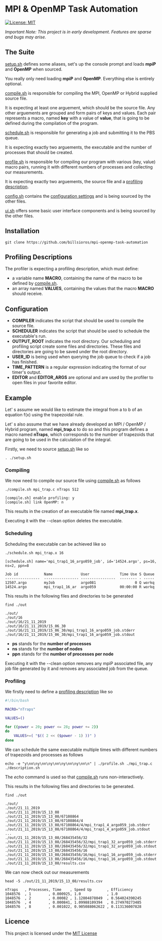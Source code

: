 
# MPI & OpenMP Task Automation

[![License: MIT](https://img.shields.io/badge/License-MIT-yellow.svg)](https://opensource.org/licenses/MIT)

_Important Note: This project is in early development. Features are sparse and bugs may arise._

## **The Suite**

[setup.sh](setup.sh) defines some aliases, set's up the console prompt and loads **mpiP** and **OpenMP** when sourced.

You really only need loading **mpiP** and **OpenMP**. Everything else is entirely optional.

[compile.sh](compile.sh) is responsible for compiling the MPI, OpenMP or Hybrid supplied source file.

It is expecting at least one arguement, which should be the source file. Any other arguements are grouped and form pairs of keys and values. Each pair represents a macro, named **key** with a value of **value**, that is going to be defined during the compilation of the program.

[schedule.sh](schedule.sh) is responsible for generating a job and submitting it to the PBS queue.

It is expecting exactly two arguements, the executable and the number of processes that should be created.

[profile.sh](profile.sh) is responsible for compiling our program with various (key, value) macro pairs, running it with different numbers of processes and collecting our measurements.

It is expecting exactly two arguements, the source file and a [profiling description](#profiling-descriptions).

[config.sh](config.sh) contains the [configuration settings](#configuration) and is being sourced by the other files.

[ui.sh](ui.sh) offers some basic user interface components and is being sourced by the other files.

## **Installation**

    git clone https://github.com/billsioros/mpi-openmp-task-automation

## **Profiling Descriptions**

The profiler is expecting a profiling description, which must define:

* a variable name **MACRO**, containing the name of the macro to be defined by [compile.sh](./compile.sh).
* an array named **VALUES**, containing the values that the macro **MACRO** should receive.

## **Configuration**

* **COMPILER** indicates the script that should be used to compile the source file.
* **SCHEDULER** indicates the script that should be used to schedule the executable's run.
* **OUTPUT_ROOT** indicates the root directory. Our scheduling and profiling script create some files and directories. These files and directories are going to be saved under the root directory.
* **USER_ID** is being used when querying the job queue to check if a job has finished.
* **TIME_PATTERN** is a regular expression indicating the format of our timer's output.
* **EDITOR** and **EDITOR_ARGS** are optional and are used by the profiler to open files in your favorite editor.

## **Example**

Let' s assume we would like to estimate the integral from a to b of an equation f(x) using the trapezoidal rule.

Let' s also assume that we have already developed an MPI / OpenMP / Hybrid program, named **mpi_trap.c** to do so and this program defines a macro named **nTraps**, which corresponds to the number of trapezoids that are going to be used in the calculation of the integral.

Firstly, we need to source [setup.sh](setup.sh) like so

    . ./setup.sh

### **Compiling**

We now need to compile our source file using [compile.sh](compile.sh) as follows

    ./compile.sh mpi_trap.c nTraps 512

    [compile.sh] enable profiling: y
    [compile.sh] link OpenMP: n

This results in the creation of an executable file named **mpi_trap.x**.

Executing it with the --clean option deletes the executable.

### **Scheduling**

Scheduling the executable can be achieved like so

    ./schedule.sh mpi_trap.x 16

    [schedule.sh] name='mpi_trap1_16_argo059_job', id='14524.argo', ps=16, ns=2, ppn=8

    Job id            Name             User              Time Use S Queue
    ----------------  ---------------- ----------------  -------- - -----
    12507.argo        myJob            argo081                  0 Q workq
    14524.argo        mpi_trap1_16_ar  argo059           00:00:00 R workq

This results in the following files and directories to be generated

    find ./out

    ./out/
    ./out/16
    ./out/16/21_11_2019
    ./out/16/21_11_2019/15_06_30
    ./out/16/21_11_2019/15_06_30/mpi_trap1_16_argo059_job.stderr
    ./out/16/21_11_2019/15_06_30/mpi_trap1_16_argo059_job.stdout

* **ps** stands for the **number of processes**
* **ns** stands for the **number of nodes**
* **ppn** stands for the **number of processes per node**

Executing it with the --clean option removes any mpiP associated file, any job file generated by it and removes any associated job from the queue.

### **Profiling**

We firstly need to define a [profiling description](#profiling-descriptions) like so

```bash
#!/bin/bash

MACRO="nTraps"

VALUES=()

for ((power = 20; power <= 28; power += 2))
do
    VALUES+=( "$(( 2 << ($power - 1) ))" )
done
```

We can schedule the same executable multiple times with different numbers of trapezoids and processes as follows

    echo -e "y\nn\ny\nn\ny\nn\ny\nn\ny\nn\n" | ./profile.sh ./mpi_trap.c ./description.sh

The _echo_ command is used so that [compile.sh](compile.sh) runs non-interactively.

This results in the following files and directories to be generated.

    find ./out

    ./out/
    ./out/21_11_2019
    ./out/21_11_2019/15_13_08
    ./out/21_11_2019/15_13_08/67108864
    ./out/21_11_2019/15_13_08/67108864/4
    ./out/21_11_2019/15_13_08/67108864/4/mpi_trap1_4_argo059_job.stderr
    ./out/21_11_2019/15_13_08/67108864/4/mpi_trap1_4_argo059_job.stdout
    ...
    ./out/21_11_2019/15_13_08/268435456/32
    ./out/21_11_2019/15_13_08/268435456/32/mpi_trap1_32_argo059_job.stderr
    ./out/21_11_2019/15_13_08/268435456/32/mpi_trap1_32_argo059_job.stdout
    ./out/21_11_2019/15_13_08/268435456/16
    ./out/21_11_2019/15_13_08/268435456/16/mpi_trap1_16_argo059_job.stderr
    ./out/21_11_2019/15_13_08/268435456/16/mpi_trap1_16_argo059_job.stdout
    ./out/21_11_2019/15_13_08/results.csv

We can now check out our measurements

    head -5 ./out/21_11_2019/15_13_08/results.csv

    nTraps   , Processes, Time    , Speed Up       , Εfficiency
    1048576  , 1        , 0.000925, 1.0            , 1.0
    1048576  , 2        , 0.00082 , 1.12804878049  , 0.564024390245
    1048576  , 4        , 0.000841, 1.09988109394  , 0.274970273485
    1048576  , 8        , 0.001022, 0.905088062622 , 0.113136007828

## **Licence**

This project is licensed under the [MIT License](./LICENCE)

